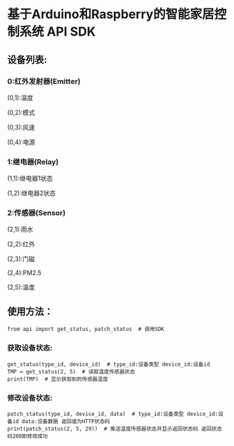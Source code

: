 # 基于Arduino和Raspberry的智能家居控制系统 API SDK

## 设备列表:
### 0:红外发射器(Emitter)
(0,1):温度

(0,2):模式

(0,3):风速

(0,4):电源

### 1:继电器(Relay) 
(1,1):继电器1状态

(1,2):继电器2状态

### 2:传感器(Sensor) 
(2,1):雨水

(2,2):红外

(2,3):门磁

(2,4):PM2.5

(2,5):温度

## 使用方法：

    from api import get_status, patch_status  # 调用SDK

### 获取设备状态:

    get_status(type_id, device_id)  # type_id:设备类型 device_id:设备id
    TMP = get_status(2, 5)  # 读取温度传感器状态
    print(TMP)  # 显示获取到的传感器温度
### 修改设备状态:

    patch_status(type_id, device_id, data)  # type_id:设备类型 device_id:设备id data:设备数据 返回值为HTTP状态码
    print(patch_status(2, 5, 29))  # 推送温度传感器状态并显示返回状态码 返回状态码200即修改成功
    
    
    

